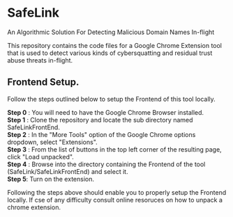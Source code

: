 # SafeLink
An Algorithmic Solution For Detecting Malicious Domain Names In-flight

This repository contains the code files for a Google Chrome Extension tool that is used to detect various kinds of cybersquatting and residual trust abuse threats in-flight.

## Frontend Setup.  

Follow the steps outlined below to setup the Frontend of this tool locally.   

**Step 0** : You will need to have the Google Chrome Browser installed.  
**Step 1** : Clone the repository and locate the sub directory named SafeLinkFrontEnd.  
**Step 2** : In the "More Tools" option of the Google Chrome options dropdown, select "Extensions".  
**Step 3** : From the list of buttons in the top left corner of the resulting page, click "Load unpacked".  
**Step 4** : Browse into the directory containing the Frontend of the tool (SafeLink/SafeLinkFrontEnd) and select it.  
**Step 5**: Turn on the extension.  

Following the steps above should enable you to properly setup the Frontend locally. If cse of any difficulty consult online resoruces on how to unpack a chrome extension.

